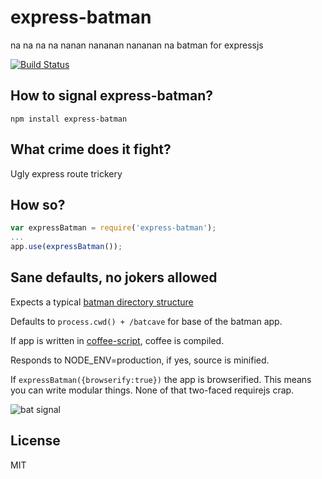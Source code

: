express-batman
==============

na na na na nanan nananan nananan na batman for expressjs

[![Build Status](https://travis-ci.org/wlaurance/express-batman.png?branch=master)](https://travis-ci.org/wlaurance/express-batman)

How to signal express-batman?
-----------------------------

```
npm install express-batman
```


What crime does it fight?
-------------------------

Ugly express route trickery


How so?
-------

```js
var expressBatman = require('express-batman');
...
app.use(expressBatman());
```

Sane defaults, no jokers allowed
--------------------------------

Expects a typical [batman directory structure](http://batmanjs.org/docs/structure.html)

Defaults to `process.cwd() + /batcave` for base of the batman app.

If app is written in [coffee-script](http://coffeescript.org/), coffee is compiled.

Responds to NODE_ENV=production, if yes, source is minified.

If `expressBatman({browserify:true})` the app is browserified. This means you can write modular things.
None of that two-faced requirejs crap.

![bat signal](http://upload.wikimedia.org/wikipedia/en/c/c6/Bat-signal_1989_film.jpg)

License
-------

MIT
